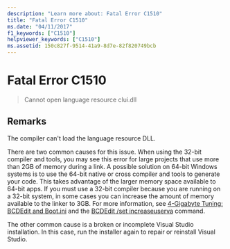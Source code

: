 ```yaml
---
description: "Learn more about: Fatal Error C1510"
title: "Fatal Error C1510"
ms.date: "04/11/2017"
f1_keywords: ["C1510"]
helpviewer_keywords: ["C1510"]
ms.assetid: 150c827f-9514-41a9-8d7e-82f820749bcb
---
```

# Fatal Error C1510

> Cannot open language resource clui.dll

## Remarks

The compiler can't load the language resource DLL.

There are two common causes for this issue. When using the 32-bit compiler and tools, you may see this error for large projects that use more than 2GB of memory during a link. A possible solution on 64-bit Windows systems is to use the 64-bit native or cross compiler and tools to generate your code. This takes advantage of the larger memory space available to 64-bit apps. If you must use a 32-bit compiler because you are running on a 32-bit system, in some cases you can increase the amount of memory available to the linker to 3GB. For more information, see [4-Gigabyte Tuning: BCDEdit and Boot.ini](/windows/win32/memory/4-gigabyte-tuning) and the [BCDEdit /set increaseuserva](/windows-hardware/drivers/devtest/bcdedit--set) command.

The other common cause is a broken or incomplete Visual Studio installation. In this case, run the installer again to repair or reinstall Visual Studio.
